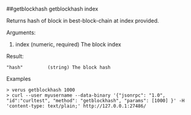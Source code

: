 ##getblockhash
getblockhash index

Returns hash of block in best-block-chain at index provided.

Arguments:
1. index         (numeric, required) The block index

Result:
```
"hash"         (string) The block hash

```
Examples
```
> verus getblockhash 1000
> curl --user myusername --data-binary '{"jsonrpc": "1.0", "id":"curltest", "method": "getblockhash", "params": [1000] }' -H 'content-type: text/plain;' http://127.0.0.1:27486/

```
